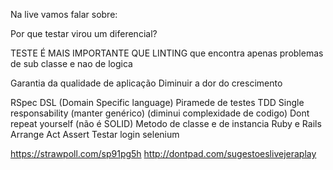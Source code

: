 Na live vamos falar sobre:

Por que testar virou um diferencial?

TESTE É MAIS IMPORTANTE QUE LINTING
que encontra apenas problemas de sub classe
e nao de logica

Garantia da qualidade de aplicação
Diminuir a dor do crescimento


RSpec
DSL (Domain Specific language)
Piramede de testes
TDD
Single responsability (manter genérico) (diminui complexidade de codigo)
Dont repeat yourself (não é SOLID)
Metodo de classe e de instancia
Ruby e Rails
Arrange Act Assert
Testar login selenium


https://strawpoll.com/sp91pg5h
http://dontpad.com/sugestoeslivejeraplay

